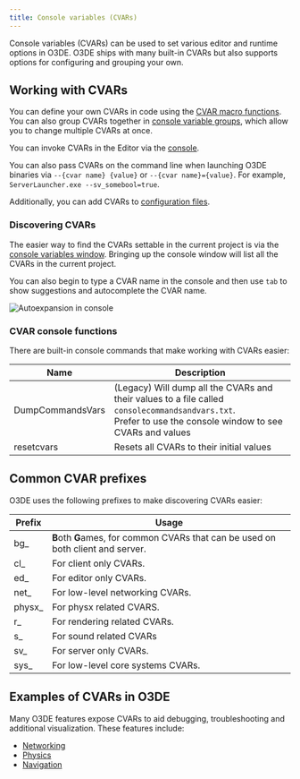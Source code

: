 ```yaml
---
title: Console variables (CVARs)
---
```


Console variables (CVARs) can be used to set various editor and runtime options in O3DE. O3DE ships with many built-in CVARs but also supports options for configuring and grouping your own.

## Working with CVARs

You can define your own CVARs in code using the [CVAR macro functions](/docs/user-guide/programming/az-console/#console-variables-cvars). You can also group CVARs together in [console variable groups](/docs/user-guide/editor/console-cvars-commands/#console-variable-groups), which allow you to change multiple CVARs at once. 

You can invoke CVARs in the Editor via the [console](/docs/user-guide/editor/console/).

You can also pass CVARs on the command line when launching O3DE binaries via `--{cvar name} {value}` or `--{cvar name}={value}`. For example, `ServerLauncher.exe --sv_somebool=true`.

Additionally, you can add CVARs to [configuration files](/docs/user-guide/editor/console/#configuring-console-variables-in-configuration-files).

### Discovering CVARs

The easier way to find the CVARs settable in the current project is via the [console variables window](/docs/user-guide/editor/console/#viewing-the-console-window). Bringing up the console window will list all the CVARs in the current project.

You can also begin to type a CVAR name in the console and then use `tab` to show suggestions and autocomplete the CVAR name.

![Autoexpansion in console](/images/user-guide/appendix/cvars/console_autoexpand.png)

### CVAR console functions

There are built-in console commands that make working with CVARs easier:

| Name             | Description                                                                                                                                                   |
|------------------|---------------------------------------------------------------------------------------------------------------------------------------------------------------|
| DumpCommandsVars | (Legacy) Will dump all the CVARs and their values to a file called `consolecommandsandvars.txt`.<br/>Prefer to use the console window to see CVARs and values | 
| resetcvars       | Resets all CVARs to their initial values                                                                                                                      |

## Common CVAR prefixes

O3DE uses the following prefixes to make discovering CVARs easier:

| Prefix | Usage                                                                            |
|--------|----------------------------------------------------------------------------------|
| bg_    | **B**oth **G**ames, for common CVARs that can be used on both client and server. |
| cl_    | For client only CVARs.                                                           |
| ed_    | For editor only CVARs.                                                           |
| net_   | For low-level networking CVARs.                                                  |
| physx_ | For physx related CVARS.                                                         |
| r_     | For rendering related CVARs.                                                     |
| s_     | For sound related CVARs                                                          |
| sv_    | For server only CVARs.                                                           |
| sys_   | For low-level core systems CVARs.                                                |

## Examples of CVARs in O3DE

Many O3DE features expose CVARs to aid debugging, troubleshooting and additional visualization. These features include:

* [Networking](/docs/user-guide/networking/settings/)
* [Physics](/docs/user-guide/interactivity/physics/debugging/#physx-debug-console-variables)
* [Navigation](/docs/user-guide/interactivity/navigation-and-pathfinding/recast-navigation/#visualizing-the-navigation-mesh)
